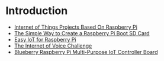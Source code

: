 Introduction
==

- [Internet of Things Projects Based On Raspberry Pi](http://internetofthingswiki.com/internet-of-things-projects-based-on-raspberry-pi/903/)
- [The Simple Way to Create a Raspberry Pi Boot SD Card](http://arduinotronics.blogspot.mx/2016/04/the-simple-way-to-create-raspberry-pi.html)
- [Easy IoT for Raspberry Pi](http://www.cayenne-mydevices.com/?_ga=1.176052778.941638028.1466741629)
- [The Internet of Voice Challenge](https://www.hackster.io/challenges/alexa-raspberry-pi?utm_source=Hackster.io+newsletter&utm_campaign=d899e5ebcd-2016_6_3_General_Newsletter_with_A_B_tes6_2_2016&utm_medium=email&utm_term=0_6ff81e3e5b-d899e5ebcd-134468797)
- [Blueberry Raspberry Pi Multi-Purpose IoT Controller Board](https://www.rapidonline.com/blueberry-raspberry-pi-multi-purpose-iot-controller-board-75-0600)